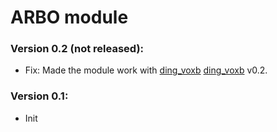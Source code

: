 ARBO module
==========

### Version 0.2 (not released):

* Fix: Made the module work with [ding_voxb] [ding_voxb] v0.2.

### Version 0.1:

* Init

[ding_voxb]: https://github.com/inleadmedia/ding_voxb
